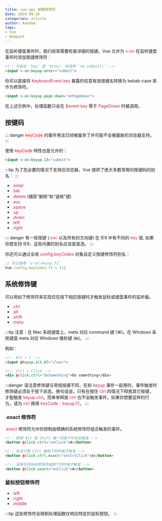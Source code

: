 ```yaml
---
title: vue-api 按键修饰符
date: 2019-08-26
categories: article
author: Random
tags:
- Vue
- Webpack
---
```


在监听键盘事件时，我们经常需要检查详细的按键。Vue 允许为 <font color="#c7254e">v-on</font> 在监听键盘事件时添加按键修饰符：

```html
<!-- 只有在 `key` 是 `Enter` 时调用 `vm.submit()` -->
<input v-on:keyup.enter="submit">
```

你可以直接将 <font color="#c7254e">KeyboardEvent.key</font> 暴露的任意有效按键名转换为 kebab-case 来作为修饰符。

```html
<input v-on:keyup.page-down="onPageDown">
```

在上述示例中，处理函数只会在 <font color="#c7254e">$event.key</font> 等于 <font color="#c7254e">PageDown</font> 时被调用。

## 按键码

::: danger
<font color="red">keyCode</font> 的事件用法已经被废弃了并可能不会被最新的浏览器支持。
:::

使用 <font color="red">keyCode</font>  特性也是允许的：

```html
<input v-on:keyup.13="submit">
```

:::tip
为了在必要的情况下支持旧浏览器，Vue 提供了绝大多数常用的按键码的别名：
:::
- <font color="#c7254e">.enter</font>
- <font color="#c7254e">.tab</font>
- <font color="#c7254e">.delete</font> (捕获“删除”和“退格”键)
- <font color="#c7254e">.esc</font>
- <font color="#c7254e">.space</font>
- <font color="#c7254e">.up</font>
- <font color="#c7254e">.down</font>
- <font color="#c7254e">.left</font>
- <font color="#c7254e">.right</font>

::: danger
有一些按键 (<font color="#e6254e">.esc</font> 以及所有的方向键) 在 IE9 中有不同的 <font color="#e6254e">key</font> 值, 如果你想支持 IE9，这些内置的别名应该是首选。
:::

你还可以通过全局 <font color="#c7254e">config.keyCodes</font> 对象自定义按键修饰符别名：

```js
// 可以使用 `v-on:keyup.f1`
Vue.config.keyCodes.f1 = 112
```

## 系统修饰键

可以用如下修饰符来实现仅在按下相应按键时才触发鼠标或键盘事件的监听器。

- <font color="#c7254e">.ctrl</font>
- <font color="#c7254e">.alt</font>
- <font color="#c7254e">.shift</font>
- <font color="#c7254e">.meta</font>

:::tip
注意：在 Mac 系统键盘上，meta 对应 command 键 (⌘)。在 Windows 系统键盘 meta 对应 Windows 徽标键 (⊞)。
:::

例如：

```html
<!-- Alt + C -->
<input @keyup.alt.67="clear">

<!-- Ctrl + Click -->
<div @click.ctrl="doSomething">Do something</div>
```

:::danger
请注意修饰键与常规按键不同，在和 <font color="#c7254e">keyup</font> 事件一起用时，事件触发时修饰键必须处于按下状态。换句话说，只有在按住 <font color="#c7254e">ctrl</font> 的情况下释放其它按键，才能触发 <font color="#c7254e">keyup.ctrl</font>。而单单释放 <font color="#c7254e">ctrl</font> 也不会触发事件。如果你想要这样的行为，请为 <font color="#c7254e">ctrl</font> 换用 <font color="#c7254e">keyCode：keyup.17</font>。
:::

### .exact 修饰符

<font color="#c7254e">.exact</font>  修饰符允许你控制由精确的系统修饰符组合触发的事件。

```html
<!-- 即使 Alt 或 Shift 被一同按下时也会触发 -->
<button @click.ctrl="onClick">A</button>

<!-- 有且只有 Ctrl 被按下的时候才触发 -->
<button @click.ctrl.exact="onCtrlClick">A</button>

<!-- 没有任何系统修饰符被按下的时候才触发 -->
<button @click.exact="onClick">A</button>
```

### 鼠标按钮修饰符

- <font color="#c7254e">.left</font>
- <font color="#c7254e">.right</font>
- <font color="#c7254e">.middle</font>

:::tip
这些修饰符会限制处理函数仅响应特定的鼠标按钮。
:::




































